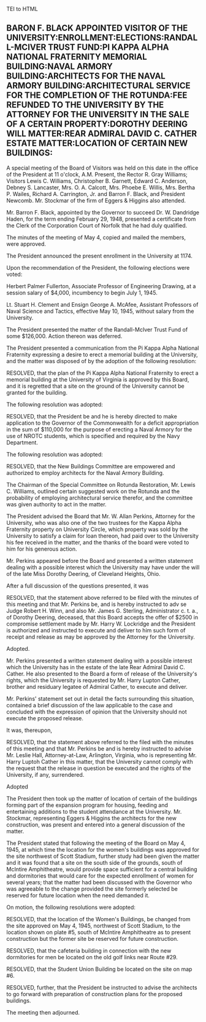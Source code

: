  TEI to HTML

BARON F. BLACK APPOINTED VISITOR OF THE UNIVERSITY:ENROLLMENT:ELECTIONS:RANDALL-MCIVER TRUST FUND:PI KAPPA ALPHA NATIONAL FRATERNITY MEMORIAL BUILDING:NAVAL ARMORY BUILDING:ARCHITECTS FOR THE NAVAL ARMORY BUILDING:ARCHITECTURAL SERVICE FOR THE COMPLETION OF THE ROTUNDA:FEE REFUNDED TO THE UNIVERSITY BY THE ATTORNEY FOR THE UNIVERSITY IN THE SALE OF A CERTAIN PROPERTY:DOROTHY DEERING WILL MATTER:REAR ADMIRAL DAVID C. CATHER ESTATE MATTER:LOCATION OF CERTAIN NEW BUILDINGS:
-------------------------------------------------------------------------------------------------------------------------------------------------------------------------------------------------------------------------------------------------------------------------------------------------------------------------------------------------------------------------------------------------------------------------------------------------------------------------------------------

A special meeting of the Board of Visitors was held on this date in the office of the President at 11 o'clock, A.M. Present, the Rector R. Gray Williams; Visitors Lewis C. Williams, Christopher B. Garnett, Edward C. Anderson, Debney S. Lancaster, Mrs. O. A. Calcott, Mrs. Phoebe E. Willis, Mrs. Bertha P. Wailes, Richard A. Carrington, Jr. and Barron F. Black, and President Newcomb. Mr. Stockmar of the firm of Eggers & Higgins also attended.

Mr. Barron F. Black, appointed by the Governor to succeed Dr. W. Dandridge Haden, for the term ending February 29, 1948, presented a certificate from the Clerk of the Corporation Court of Norfolk that he had duly qualified.

The minutes of the meeting of May 4, copied and mailed the members, were approved.

The President announced the present enrollment in the University at 1174.

Upon the recommendation of the President, the following elections were voted:

Herbert Palmer Fullerton, Associate Professor of Engineering Drawing, at a session salary of $4,000, incumbency to begin July 1, 1945.

Lt. Stuart H. Clement and Ensign George A. McAfee, Assistant Professors of Naval Science and Tactics, effective May 10, 1945, without salary from the University.

The President presented the matter of the Randall-McIver Trust Fund of some $126,000. Action thereon was deferred.

The President presented a communication from the Pi Kappa Alpha National Fraternity expressing a desire to erect a memorial building at the University, and the matter was disposed of by the adoption of the following resolution:

RESOLVED, that the plan of the Pi Kappa Alpha National Fraternity to erect a memorial building at the University of Virginia is approved by this Board, and it is regretted that a site on the ground of the University cannot be granted for the building.

The following resolution was adopted:

RESOLVED, that the President be and he is hereby directed to make application to the Governor of the Commonwealth for a deficit appropriation in the sum of $110,000 for the purpose of erecting a Naval Armory for the use of NROTC students, which is specified and required by the Navy Department.

The following resolution was adopted:

RESOLVED, that the New Buildings Committee are empowered and authorized to employ architects for the Naval Armory Building.

The Chairman of the Special Committee on Rotunda Restoration, Mr. Lewis C. Williams, outlined certain suggested work on the Rotunda and the probability of employing architectural service therefor, and the committee was given authority to act in the matter.

The President advised the Board that Mr. W. Allan Perkins, Attorney for the University, who was also one of the two trustees for the Kappa Alpha Fraternity property on University Circle, which property was sold by the University to satisfy a claim for loan thereon, had paid over to the University his fee received in the matter, and the thanks of the board were voted to him for his generous action.

Mr. Perkins appeared before the Board and presented a written statement dealing with a possible interest which the University may have under the will of the late Miss Dorothy Deering, of Cleveland Heights, Ohio.

After a full discussion of the questions presented, it was

RESOLVED, that the statement above referred to be filed with the minutes of this meeting and that Mr. Perkins be, and is hereby instructed to adv se Judge Robert H. Winn, and also Mr. James G. Sterling, Administrator c. t. a., of Dorothy Deering, deceased, that this Board accepts the offer of $2500 in compromise settlement made by Mr. Harry W. Lockridge and the President is authorized and instructed to execute and deliver to him such form of receipt and release as may be approved by the Attorney for the University.

Adopted.

Mr. Perkins presented a written statement dealing with a possible interest which the University has in the estate of the late Rear Admiral David C. Cather. He also presented to the Board a form of release of the University's rights, which the University is requested by Mr. Harry Lupton Cather, brother and residuary legatee of Admiral Cather, to execute and deliver.

Mr. Perkins' statement set out in detail the facts surrounding this situation, contained a brief discussion of the law applicable to the case and concluded with the expression of opinion that the University should not execute the proposed release.

It was, thereupon,

RESOLVED, that the statement above referred to the filed with the minutes of this meeting and that Mr. Perkins be and is hereby instructed to advise Mr. Leslie Hall, Attorney-at-Law, Arlington, Virginia, who is representing Mr. Harry Luptoh Cather in this matter, that the University cannot comply with the request that the release in question be executed and the rights of the University, if any, surrendered.

Adopted

The President then took up the matter of location of certain of the buildings forming part of the expansion program for housing, feeding and entertaining additions to the student attendance at the University. Mr. Stockmar, representing Eggers & Higgins the architects for the new construction, was present and entered into a general discussion of the matter.

The President stated that following the meeting of the Board on May 4, 1945, at which time the location for the women's buildings was approved for the site northwest of Scott Stadium, further study had been given the matter and it was found that a site on the south side of the grounds, south of McIntire Amphitheatre, would provide space sufficient for a central building and dormitories that would care for the expected enrollment of women for several years; that the matter had been discussed with the Governor who was agreeable to the change provided the site formerly selected be reserved for future location when the need demanded it.

On motion, the following resolutions were adopted:

RESOLVED, that the location of the Women's Buildings, be changed from the site approved on May 4, 1945, northwest of Scott Stadium, to the location shown on plate #5, south of McIntire Amphitheatre as to present construction but the former site be reserved for future construction.

RESOLVED, that the cafeteria building in connection with the new dormitories for men be located on the old golf links near Route #29.

RESOLVED, that the Student Union Building be located on the site on map #6.

RESOLVED, further, that the President be instructed to advise the architects to go forward with preparation of construction plans for the proposed buildings.

The meeting then adjourned.